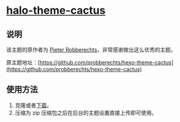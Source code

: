 <h1><a href="https://github.com/halo-dev" target="_blank">halo-theme-cactus</a></h1>

## 说明

该主题的原作者为 [Pieter Robberechts](https://people.cs.kuleuven.be/~pieter.robberechts/)，非常感谢做出这么优秀的主题。

原主题地址：[https://github.com/probberechts/hexo-theme-cactus](https://github.com/probberechts/hexo-theme-cactus)

## 使用方法

1. 克隆或者[下载](https://github.com/Lostars/halo-theme-cactus)。
2. 压缩为 zip 压缩包之后在后台的主题设置直接上传即可使用。

